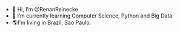 - 👋 Hi, I’m @RenanReinecke
- 🌱 I’m currently learning Computer Science, Python and Big Data.
- 🌎I'm living in Brazil, Sao Paulo.
<!---
RenanReinecke/RenanReinecke is a ✨ special ✨ repository because its `README.md` (this file) appears on your GitHub profile.
You can click the Preview link to take a look at your changes.
--->
